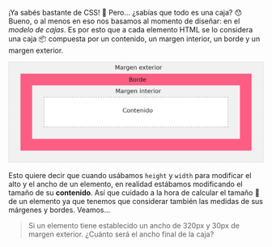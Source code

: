 ¡Ya sabés bastante de CSS! :tada: Pero… ¿sabías que todo es una caja? :hushed: Bueno, o al menos en eso nos basamos al momento de diseñar: en el _modelo de cajas_. Es por esto que a cada elemento HTML se lo considera una caja :package: compuesta por un contenido, un margen interior, un borde y un margen exterior.

<div style="display:center;">
<img src="https://raw.githubusercontent.com/MumukiProject/mumuki-guia-html-diseno/master/assets/modelo_cajas_1566497793652.png" alt="modelo_cajas_1566497793652.png" width="auto" height="auto">
</div>

Esto quiere decir que cuando usábamos `height` y `width` para modificar el alto y el ancho de un elemento, en realidad estábamos modificando el tamaño de su **contenido**. Así que cuidado a la hora de calcular el tamaño :straight_ruler: de un elemento ya que tenemos que considerar también las medidas de sus márgenes y bordes. Veamos...

> Si un elemento tiene establecido un ancho de 320px y 30px de margen exterior. ¿Cuánto será el ancho final de la caja?